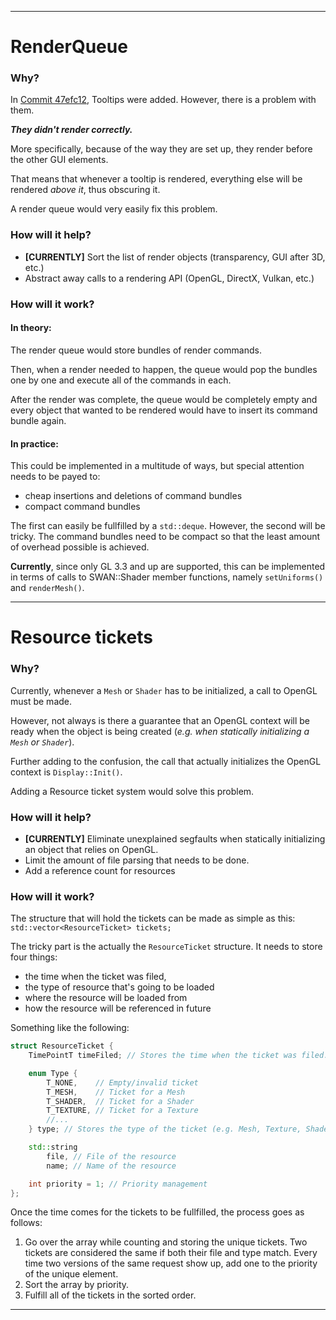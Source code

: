---------------
# RenderQueue

### Why?
In [Commit 47efc12](https://github.com/PracticallyNothing/SWAN-Game-Engine/tree/47efc12cfd1230d5d2becfe84ffeb0de6097f1c6), Tooltips were added. However, there is a problem with them.  

***They didn't render correctly.***

More specifically, because of the way they are set up, they render before
the other GUI elements.  

That means that whenever a tooltip is rendered, everything else will be rendered *above it*, thus obscuring it.

A render queue would very easily fix this problem.

### How will it help?
- **[CURRENTLY]** Sort the list of render objects (transparency, GUI after 3D, etc.)
- Abstract away calls to a rendering API (OpenGL, DirectX, Vulkan, etc.)

### How will it work?
#### In theory:

The render queue would store bundles of render commands.  

Then, when a render needed to happen, the queue would pop the bundles one by one and execute all of the commands in each.  

After the render was complete, the queue would be completely empty and every object that wanted to be rendered would have to insert its command bundle again.

#### In practice:

This could be implemented in a multitude of ways, but special attention needs to be payed to:
  - cheap insertions and deletions of command bundles
  - compact command bundles  

The first can easily be fullfilled by a `std::deque`. However, the second will be tricky. The command bundles need to be compact so that the least amount of overhead possible is achieved.  

**Currently**, since only GL 3.3 and up are supported, this can be implemented in terms of calls to SWAN::Shader member functions, namely `setUniforms()` and `renderMesh()`.

---------------
# Resource tickets

### Why?
Currently, whenever a `Mesh` or `Shader` has to be initialized, a call to OpenGL must be made.  

However, not always is there a guarantee that an OpenGL context will be ready when the object is being created (*e.g. when statically initializing a `Mesh` or `Shader`*).

Further adding to the confusion, the call that actually initializes the OpenGL context is `Display::Init()`.

Adding a Resource ticket system would solve this problem.

### How will it help?
- **[CURRENTLY]** Eliminate unexplained segfaults when statically initializing an object that relies on OpenGL.
- Limit the amount of file parsing that needs to be done.
- Add a reference count for resources

### How will it work?
The structure that will hold the tickets can be made as simple as this:   
`std::vector<ResourceTicket> tickets;`  

The tricky part is the actually the `ResourceTicket` structure.
It needs to store four things:
- the time when the ticket was filed,
- the type of resource that's going to be loaded
- where the resource will be loaded from
- how the resource will be referenced in future

Something like the following:
```cpp
struct ResourceTicket {
	TimePointT timeFiled; // Stores the time when the ticket was filed.

	enum Type {
		T_NONE,    // Empty/invalid ticket
		T_MESH,    // Ticket for a Mesh
		T_SHADER,  // Ticket for a Shader
		T_TEXTURE, // Ticket for a Texture
		//...
	} type; // Stores the type of the ticket (e.g. Mesh, Texture, Shader, etc.)

	std::string
		file, // File of the resource
		name; // Name of the resource

	int priority = 1; // Priority management
};
```

Once the time comes for the tickets to be fullfilled, the process goes as follows:
1. Go over the array while counting and storing the unique tickets.  Two tickets are considered the same if both their file and type match. Every time two versions of the same request show up, add one to the priority of the unique element.
2. Sort the array by priority.
3. Fulfill all of the tickets in the sorted order.

---
